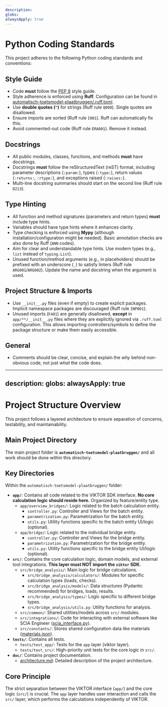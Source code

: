 ```yaml
---
description: 
globs: 
alwaysApply: true
---
```

# Python Coding Standards

This project adheres to the following Python coding standards and conventions:

## Style Guide

*   Code **must** follow the [PEP 8](mdc:https:/peps.python.org/pep-0008) style guide.
*   Style adherence is enforced using **Ruff**. Configuration can be found in [automatisch-toetsmodel-plaatbruggen/.ruff.toml](mdc:automatisch-toetsmodel-plaatbruggen/.ruff.toml).
*   Use **double quotes (`"`)** for strings (Ruff rule `Q000`). Single quotes are disallowed.
*   Ensure imports are sorted (Ruff rule `I001`). Ruff can automatically fix this.
*   Avoid commented-out code (Ruff rule `ERA001`). Remove it instead.

## Docstrings

*   All public modules, classes, functions, and methods **must** have docstrings.
*   Docstrings **must** follow the reStructuredText (reST) format, including parameter descriptions (`:param:`), types (`:type:`), return values (`:returns:`, `:rtype:`), and exceptions raised (`:raises:`).
*   Multi-line docstring summaries should start on the second line (Ruff rule `D213`).

## Type Hinting

*   All function and method signatures (parameters and return types) **must** include type hints.
*   Variables should have type hints where it enhances clarity.
*   Type checking is enforced using **Mypy** (although installation/configuration might be needed). Basic annotation checks are also done by Ruff (`ANN` codes).
*   Aim for clear and understandable type hints. Use modern types (e.g., `list` instead of `typing.List`).
*   Unused function/method arguments (e.g., in placeholders) should be prefixed with an underscore (`_`) to satisfy linters (Ruff rule `ARG001`/`ARG002`). Update the name and docstring when the argument is used.

## Project Structure & Imports

*   Use `__init__.py` files (even if empty) to create explicit packages. Implicit namespace packages are discouraged (Ruff rule `INP001`).
*   Unused imports (`F401`) are generally disallowed, **except** in `app/**/__init__.py` files where they are explicitly ignored via `.ruff.toml` configuration. This allows importing controllers/symbols to define the package structure or make them easily accessible.

## General

*   Comments should be clear, concise, and explain the *why* behind non-obvious code, not just *what* the code does.

---
description: 
globs: 
alwaysApply: true
---
# Project Structure Overview

This project follows a layered architecture to ensure separation of concerns, testability, and maintainability.

## Main Project Directory

The main project folder is **`automatisch-toetsmodel-plaatbruggen/`** and all work should be done within this directory.

## Key Directories

Within the `automatisch-toetsmodel-plaatbruggen/` folder:

*   **`app/`**: Contains all code related to the VIKTOR SDK interface. **No core calculation logic should reside here.** Organized by feature/entity type.
    *   `app/overview_bridges/`: Logic related to the batch calculation entity.
        *   `controller.py`: Controller and Views for the batch entity.
        *   `parametrization.py`: Parametrization for the batch entity.
        *   `utils.py`: Utility functions specific to the batch entity UI/logic (optional).
    *   `app/bridge/`: Logic related to the individual bridge entity.
        *   `controller.py`: Controller and Views for the bridge entity.
        *   `parametrization.py`: Parametrization for the bridge entity.
        *   `utils.py`: Utility functions specific to the bridge entity UI/logic (optional).
*   **`src/`**: Contains the core calculation logic, domain models, and external tool integrations. **This layer must NOT import the `viktor` SDK.**
    *   `src/bridge_analysis/`: Main logic for bridge calculations.
        *   `src/bridge_analysis/calculators/`: Modules for specific calculation types (loads, checks).
        *   `src/bridge_analysis/models/`: Data structures (Pydantic recommended) for bridges, loads, results.
        *   `src/bridge_analysis/types/`: Logic specific to different bridge types.
        *   `src/bridge_analysis/utils.py`: Utility functions for analysis.
    *   `src/common/`: Shared utilities/models across `src/` modules.
    *   `src/integrations/`: Code for interacting with external software like SCIA Engineer ([scia_interface.py](mdc:automatisch-toetsmodel-plaatbruggen/src/integrations/scia_interface.py)).
    *   `src/constants/`: Stores shared configuration data like materials ([materials.json](mdc:automatisch-toetsmodel-plaatbruggen/src/config/materials.json)).
*   **`tests/`**: Contains all tests.
    *   `tests/test_app/`: Tests for the `app` layer (viktor layer).
    *   `tests/test_src/`: High-priority unit tests for the core logic in `src/`.
*   **`doc/`**: Contains project documentation.
    *   [architecture.md](mdc:automatisch-toetsmodel-plaatbruggen/doc/architecture.md): Detailed description of the project architecture.

## Core Principle

The strict separation between the VIKTOR interface (`app/`) and the core logic (`src/`) is crucial. The `app` layer handles user interaction and calls the `src/` layer, which performs the calculations independently of VIKTOR.





